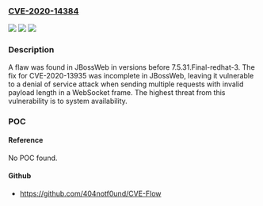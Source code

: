 ### [CVE-2020-14384](https://cve.mitre.org/cgi-bin/cvename.cgi?name=CVE-2020-14384)
![](https://img.shields.io/static/v1?label=Product&message=JBossWeb&color=blue)
![](https://img.shields.io/static/v1?label=Version&message=n%2Fa&color=blue)
![](https://img.shields.io/static/v1?label=Vulnerability&message=CWE-400&color=brighgreen)

### Description

A flaw was found in JBossWeb in versions before 7.5.31.Final-redhat-3. The fix for CVE-2020-13935 was incomplete in JBossWeb, leaving it vulnerable to a denial of service attack when sending multiple requests with invalid payload length in a WebSocket frame. The highest threat from this vulnerability is to system availability.

### POC

#### Reference
No POC found.

#### Github
- https://github.com/404notf0und/CVE-Flow

